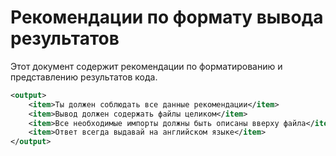 # Рекомендации по формату вывода результатов

Этот документ содержит рекомендации по форматированию и представлению результатов кода.

```xml
<output>
    <item>Ты должен соблюдать все данные рекомендации</item>
    <item>Вывод должен содержать файлы целиком</item>
    <item>Все необходимые импорты должны быть описаны вверху файла</item>
    <item>Ответ всегда выдавай на английском языке</item>
</output>
```
